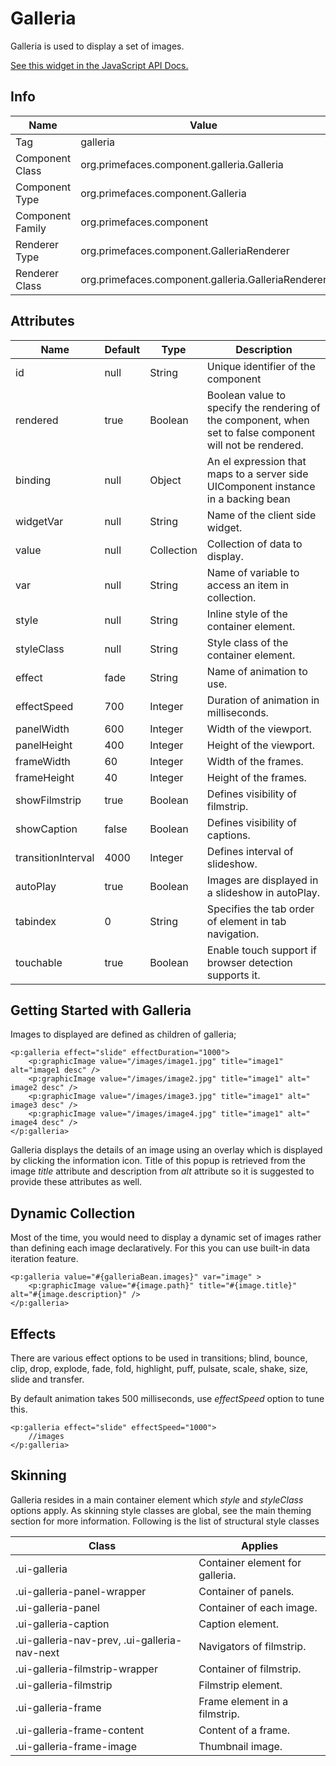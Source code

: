 # Galleria

Galleria is used to display a set of images.

[See this widget in the JavaScript API Docs.](../jsdocs/classes/src_primefaces.primefaces.widget.galleria.html)

## Info

| Name | Value |
| --- | --- |
| Tag | galleria
| Component Class | org.primefaces.component.galleria.Galleria
| Component Type | org.primefaces.component.Galleria
| Component Family | org.primefaces.component |
| Renderer Type | org.primefaces.component.GalleriaRenderer
| Renderer Class | org.primefaces.component.galleria.GalleriaRenderer

## Attributes

| Name | Default | Type | Description | 
| --- | --- | --- | --- |
| id | null | String | Unique identifier of the component
| rendered | true | Boolean | Boolean value to specify the rendering of the component, when set to false component will not be rendered.
| binding | null | Object | An el expression that maps to a server side UIComponent instance in a backing bean
| widgetVar | null | String | Name of the client side widget.
| value | null | Collection | Collection of data to display.
| var | null | String | Name of variable to access an item in collection.
| style | null | String | Inline style of the container element.
| styleClass | null | String | Style class of the container element.
| effect | fade | String | Name of animation to use.
| effectSpeed | 700 | Integer | Duration of animation in milliseconds.
| panelWidth | 600 | Integer | Width of the viewport.
| panelHeight | 400 | Integer | Height of the viewport.
| frameWidth | 60 | Integer | Width of the frames.
| frameHeight | 40 | Integer | Height of the frames.
| showFilmstrip | true | Boolean | Defines visibility of filmstrip.
| showCaption | false | Boolean | Defines visibility of captions.
| transitionInterval | 4000 | Integer | Defines interval of slideshow.
| autoPlay | true | Boolean | Images are displayed in a slideshow in autoPlay.
| tabindex | 0 | String | Specifies the tab order of element in tab navigation.
| touchable | true | Boolean | Enable touch support if browser detection supports it.

## Getting Started with Galleria
Images to displayed are defined as children of galleria;

```xhtml
<p:galleria effect="slide" effectDuration="1000">
    <p:graphicImage value="/images/image1.jpg" title="image1" alt="image1 desc" />
    <p:graphicImage value="/images/image2.jpg" title="image1" alt=" image2 desc" />
    <p:graphicImage value="/images/image3.jpg" title="image1" alt=" image3 desc" />
    <p:graphicImage value="/images/image4.jpg" title="image1" alt=" image4 desc" />
</p:galleria>
```
Galleria displays the details of an image using an overlay which is displayed by clicking the
information icon. Title of this popup is retrieved from the image _title_ attribute and description from
_alt_ attribute so it is suggested to provide these attributes as well.

## Dynamic Collection
Most of the time, you would need to display a dynamic set of images rather than defining each
image declaratively. For this you can use built-in data iteration feature.

```xhtml
<p:galleria value="#{galleriaBean.images}" var="image" >
    <p:graphicImage value="#{image.path}" title="#{image.title}" alt="#{image.description}" />
</p:galleria>
```
## Effects
There are various effect options to be used in transitions; blind, bounce, clip, drop, explode, fade,
fold, highlight, puff, pulsate, scale, shake, size, slide and transfer.

By default animation takes 500 milliseconds, use _effectSpeed_ option to tune this.


```xhtml
<p:galleria effect="slide" effectSpeed="1000">
    //images
</p:galleria>
```
## Skinning
Galleria resides in a main container element which _style_ and _styleClass_ options apply. As skinning
style classes are global, see the main theming section for more information. Following is the list of
structural style classes

| Class | Applies | 
| --- | --- | 
| .ui-galleria | Container element for galleria.
| .ui-galleria-panel-wrapper | Container of panels.
| .ui-galleria-panel | Container of each image.
| .ui-galleria-caption | Caption element.
| .ui-galleria-nav-prev, .ui-galleria-nav-next | Navigators of filmstrip.
| .ui-galleria-filmstrip-wrapper | Container of filmstrip.
| .ui-galleria-filmstrip | Filmstrip element.
| .ui-galleria-frame | Frame element in a filmstrip.
| .ui-galleria-frame-content | Content of a frame.
| .ui-galleria-frame-image | Thumbnail image.
